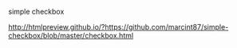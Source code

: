 

simple checkbox 


http://htmlpreview.github.io/?https://github.com/marcint87/simple-checkbox/blob/master/checkbox.html
